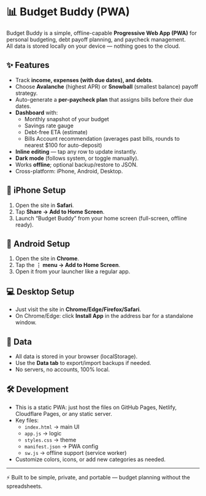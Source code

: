 # 📊 Budget Buddy (PWA)

Budget Buddy is a simple, offline-capable **Progressive Web App (PWA)** for personal budgeting, debt payoff planning, and paycheck management.  
All data is stored locally on your device — nothing goes to the cloud.

## ✨ Features
- Track **income, expenses (with due dates), and debts**.
- Choose **Avalanche** (highest APR) or **Snowball** (smallest balance) payoff strategy.
- Auto-generate a **per-paycheck plan** that assigns bills before their due dates.
- **Dashboard** with:
  - Monthly snapshot of your budget
  - Savings rate gauge
  - Debt-free ETA (estimate)
  - Bills Account recommendation (averages past bills, rounds to nearest $100 for auto-deposit)
- **Inline editing** — tap any row to update instantly.
- **Dark mode** (follows system, or toggle manually).
- Works **offline**; optional backup/restore to JSON.
- Cross-platform: iPhone, Android, Desktop.

## 📱 iPhone Setup
1. Open the site in **Safari**.
2. Tap **Share → Add to Home Screen**.
3. Launch “Budget Buddy” from your home screen (full-screen, offline ready).

## 📱 Android Setup
1. Open the site in **Chrome**.
2. Tap the **⋮ menu → Add to Home Screen**.
3. Open it from your launcher like a regular app.

## 💻 Desktop Setup
- Just visit the site in **Chrome/Edge/Firefox/Safari**.
- On Chrome/Edge: click **Install App** in the address bar for a standalone window.

## 💾 Data
- All data is stored in your browser (localStorage).
- Use the **Data tab** to export/import backups if needed.
- No servers, no accounts, 100% local.

## 🛠 Development
- This is a static PWA: just host the files on GitHub Pages, Netlify, Cloudflare Pages, or any static server.
- Key files:
  - `index.html` → main UI
  - `app.js` → logic
  - `styles.css` → theme
  - `manifest.json` → PWA config
  - `sw.js` → offline support (service worker)
- Customize colors, icons, or add new categories as needed.

---

⚡ Built to be simple, private, and portable — budget planning without the spreadsheets.
